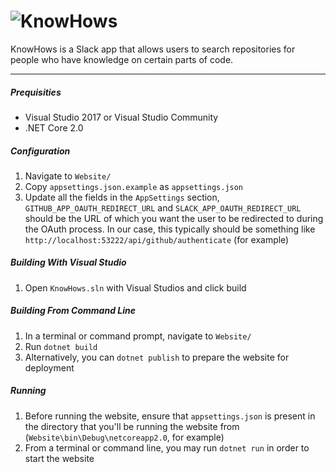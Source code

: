 ![KnowHows](https://i.imgur.com/MePerkA.png)
===================

KnowHows is a Slack app that allows users to search repositories for people who have knowledge on certain parts of code.

----------

##### Prequisities
* Visual Studio 2017 or Visual Studio Community
* .NET Core 2.0

##### Configuration
1. Navigate to `Website/`
2. Copy `appsettings.json.example` as `appsettings.json`
3. Update all the fields in the `AppSettings` section, `GITHUB_APP_OAUTH_REDIRECT_URL` and `SLACK_APP_OAUTH_REDIRECT_URL` should be the URL of which you want the user to be redirected to during the OAuth process.  In our case, this typically should be something like `http://localhost:53222/api/github/authenticate` (for example)

##### Building With Visual Studio
1. Open `KnowHows.sln` with Visual Studios and click build

##### Building From Command Line
1. In a terminal or command prompt, navigate to `Website/`
2. Run `dotnet build`
3. Alternatively, you can `dotnet publish` to prepare the website for deployment

##### Running
1. Before running the website, ensure that `appsettings.json` is present in the directory that you'll be running the website from (`Website\bin\Debug\netcoreapp2.0`, for example)
2. From a terminal or command line, you may run `dotnet run` in order to start the website

